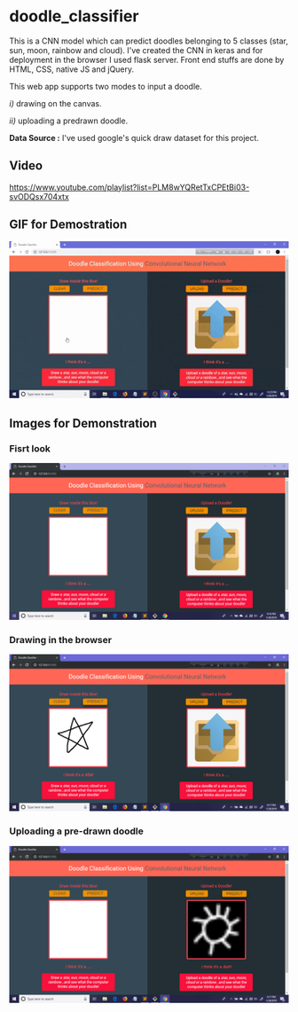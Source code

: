 # doodle_classifier
This is a CNN model which can predict doodles belonging to 5 classes (star, sun, moon, rainbow and cloud). I've created the CNN in keras and for deployment in the browser I used flask server. Front end stuffs are done by HTML, CSS, native JS and jQuery.  

This web app supports two modes to input a doodle.

  *i)* drawing on the canvas.
  
  *ii)* uploading a predrawn doodle.
  
**Data Source :** I've used google's quick draw dataset for this project.

## Video 
https://www.youtube.com/playlist?list=PLM8wYQRetTxCPEtBi03-svODQsx704xtx

## GIF for Demostration
  ![github](https://github.com/Suji04/doodle_classifier/blob/master/exhibit.gif)

## Images for Demonstration 
  ### Fisrt look
  ![alt text](https://github.com/Suji04/doodle_classifier/blob/master/ex_imgs/ex0.png)
  ### Drawing in the browser
  ![alt text](https://github.com/Suji04/doodle_classifier/blob/master/ex_imgs/ex1.png)
  ### Uploading a pre-drawn doodle
  ![alt text](https://github.com/Suji04/doodle_classifier/blob/master/ex_imgs/ex2.png)
